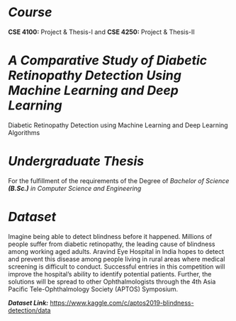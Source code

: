 
# *Course* 
**CSE 4100:** Project & Thesis-I and **CSE 4250:** Project & Thesis-II
# *A Comparative Study of Diabetic Retinopathy Detection Using Machine Learning and Deep Learning*
Diabetic Retinopathy Detection using Machine Learning and Deep Learning Algorithms
# *Undergraduate Thesis*
For the fulfillment of the requirements of the Degree of *Bachelor of Science **(B.Sc.)** in Computer Science and Engineering* 
# *Dataset*
Imagine being able to detect blindness before it happened. Millions of people suffer from diabetic retinopathy, the leading cause of blindness among working aged adults. Aravind Eye Hospital in India hopes to detect and prevent this disease among people living in rural areas where medical screening is difficult to conduct. Successful entries in this competition will improve the hospital’s ability to identify potential patients. Further, the solutions will be spread to other Ophthalmologists through the 4th Asia Pacific Tele-Ophthalmology Society (APTOS) Symposium.


***Dataset Link:*** https://www.kaggle.com/c/aptos2019-blindness-detection/data

